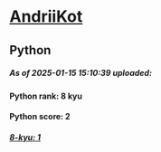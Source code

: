 # [AndriiKot](https://www.codewars.com/users/AndriiKot) 
## Python

##### As of 2025-01-15 15:10:39 uploaded:

#### Python rank: 8 kyu

#### Python score: 2

##### [8-kyu: 1]()


